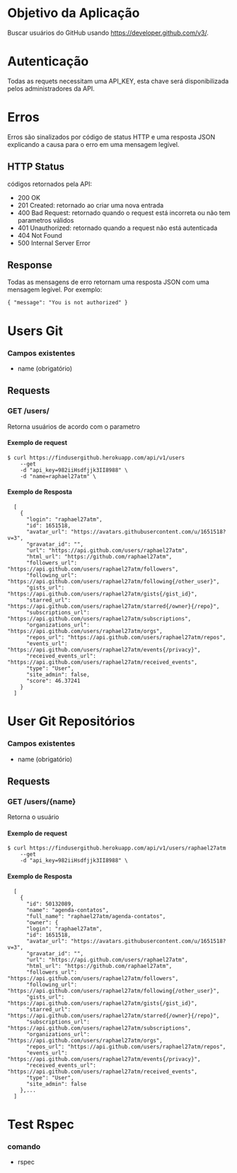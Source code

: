 # Objetivo da Aplicação
Buscar usuários do GitHub usando https://developer.github.com/v3/.

# Autenticação
Todas as requets necessitam uma API_KEY, esta chave será disponibilizada pelos administradores da API.

# Erros

Erros são sinalizados por código de status HTTP e uma resposta JSON explicando a
causa para o erro em uma mensagem legível.

## HTTP Status

códigos retornados pela API:

* 200 OK
* 201 Created: retornado ao criar uma nova entrada
* 400 Bad Request: retornado quando o request está incorreta ou não tem parametros válidos
* 401 Unauthorized: retornado quando a request não está autenticada
* 404 Not Found
* 500 Internal Server Error

## Response

Todas as mensagens de erro retornam uma resposta JSON com uma mensagem legível. Por exemplo:

    { "message": "You is not authorized" }

# Users Git

### Campos existentes
* name (obrigatório)

## Requests

### GET /users/
Retorna usuários de acordo com o parametro

#### Exemplo de request

    $ curl https://findusergithub.herokuapp.com/api/v1/users
        --get
        -d "api_key=982iiHsdfjjk3II8988" \
        -d "name=raphael27atm" \


#### Exemplo de Resposta

      [
        {
          "login": "raphael27atm",
          "id": 1651518,
          "avatar_url": "https://avatars.githubusercontent.com/u/1651518?v=3",
          "gravatar_id": "",
          "url": "https://api.github.com/users/raphael27atm",
          "html_url": "https://github.com/raphael27atm",
          "followers_url": "https://api.github.com/users/raphael27atm/followers",
          "following_url": "https://api.github.com/users/raphael27atm/following{/other_user}",
          "gists_url": "https://api.github.com/users/raphael27atm/gists{/gist_id}",
          "starred_url": "https://api.github.com/users/raphael27atm/starred{/owner}{/repo}",
          "subscriptions_url": "https://api.github.com/users/raphael27atm/subscriptions",
          "organizations_url": "https://api.github.com/users/raphael27atm/orgs",
          "repos_url": "https://api.github.com/users/raphael27atm/repos",
          "events_url": "https://api.github.com/users/raphael27atm/events{/privacy}",
          "received_events_url": "https://api.github.com/users/raphael27atm/received_events",
          "type": "User",
          "site_admin": false,
          "score": 46.37241
        }
      ]

# User Git Repositórios

### Campos existentes
* name (obrigatório)

## Requests

### GET /users/{name}
Retorna o usuário

#### Exemplo de request

    $ curl https://findusergithub.herokuapp.com/api/v1/users/raphael27atm
        --get
        -d "api_key=982iiHsdfjjk3II8988" \


#### Exemplo de Resposta

      [
        {
          "id": 50132089,
          "name": "agenda-contatos",
          "full_name": "raphael27atm/agenda-contatos",
          "owner": {
          "login": "raphael27atm",
          "id": 1651518,
          "avatar_url": "https://avatars.githubusercontent.com/u/1651518?v=3",
          "gravatar_id": "",
          "url": "https://api.github.com/users/raphael27atm",
          "html_url": "https://github.com/raphael27atm",
          "followers_url": "https://api.github.com/users/raphael27atm/followers",
          "following_url": "https://api.github.com/users/raphael27atm/following{/other_user}",
          "gists_url": "https://api.github.com/users/raphael27atm/gists{/gist_id}",
          "starred_url": "https://api.github.com/users/raphael27atm/starred{/owner}{/repo}",
          "subscriptions_url": "https://api.github.com/users/raphael27atm/subscriptions",
          "organizations_url": "https://api.github.com/users/raphael27atm/orgs",
          "repos_url": "https://api.github.com/users/raphael27atm/repos",
          "events_url": "https://api.github.com/users/raphael27atm/events{/privacy}",
          "received_events_url": "https://api.github.com/users/raphael27atm/received_events",
          "type": "User",
          "site_admin": false
        },...
      ]

# Test Rspec

### comando
* rspec
